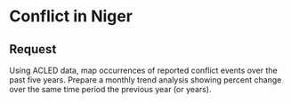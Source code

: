 # Conflict in Niger

## Request

Using ACLED data, map occurrences of reported conflict events over the past five years. Prepare a monthly trend analysis showing percent change over the same time period the previous year (or years). 
